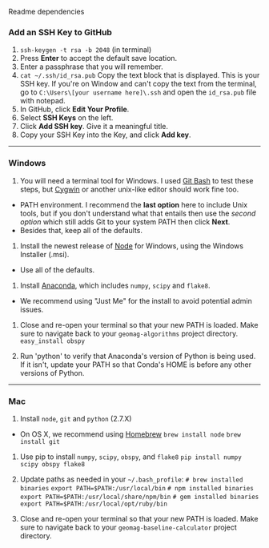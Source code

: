 Readme dependencies

### Add an SSH Key to GitHub ###

  1. `ssh-keygen -t rsa -b 2048` (in terminal)
  2. Press **Enter** to accept the default save location.
  3. Enter a passphrase that you will remember.
  4. `cat ~/.ssh/id_rsa.pub`
     Copy the text block that is displayed.
     This is your SSH key.
     If you're on Window and can't copy the text from the terminal, go
     to `C:\Users\[your username here]\.ssh` and open the `id_rsa.pub` file
     with notepad.
  5. In GitHub, click **Edit Your Profile**.
  6. Select **SSH Keys** on the left.
  7. Click **Add SSH key**. Give it a meaningful title.
  8. Copy your SSH Key into the Key, and click **Add key**.

---
### Windows ###

1. You will need a terminal tool for Windows. I used [Git Bash][] to test these
   steps, but [Cygwin][] or another unix-like editor should work fine too.
  - PATH environment. I recommend the __last option__ here to include Unix
     tools, but if you don't understand what that entails then use the
     _second option_ which still adds Git to your system PATH then click
     **Next**.
  - Besides that, keep all of the defaults.

1. Install the newest release of [Node][] for Windows, using the Windows
   Installer (.msi).
  - Use all of the defaults.

1. Install [Anaconda][], which includes `numpy`, `scipy` and `flake8`.
  - We recommend using "Just Me" for the install to avoid potential admin
  issues.

1. Close and re-open your terminal so that your new PATH is loaded.
   Make sure to navigate back to your `geomag-algorithms` project directory.
   `easy_install obspy`

1. Run 'python' to verify that Anaconda's version of Python is being used.
   If it isn't, update your PATH so that Conda's HOME is before any other
   versions of Python.


[Git Bash]: http://git-scm.com/download/win
[Cygwin]: http://cygwin.com/install.html
[Node]: http://nodejs.org/download/
[Anaconda]: http://continuum.io/downloads

---
### Mac ###

1. Install `node`, `git` and `python` (2.7.X)
  - On OS X, we recommend using [Homebrew][]
  ```brew install node```
  ```brew install git```

1. Use pip to install `numpy`, `scipy`, `obspy`, and `flake8`
  `pip install numpy scipy obspy flake8`

1. Update paths as needed in your `~/.bash_profile`:
   ```# brew installed binaries```
   ```export PATH=$PATH:/usr/local/bin```
   ```# npm installed binaries```
   ```export PATH=$PATH:/usr/local/share/npm/bin```
   ```# gem installed binaries```
   ```export PATH=$PATH:/usr/local/opt/ruby/bin```

1. Close and re-open your terminal so that your new PATH is loaded.
   Make sure to navigate back to your `geomag-baseline-calculator` project directory.

[Homebrew]: http://brew.sh/

